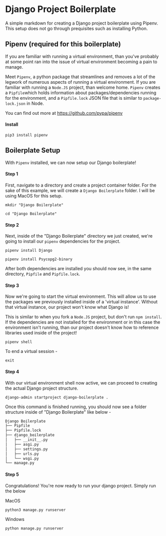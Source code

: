 
# Django Project Boilerplate

A simple markdown for creating a Django project boilerplate using Pipenv. This setup does not go through prequisites such as installing Python.

## Pipenv (required for this boilerplate)

If you are familiar with running a virtual environment, than you've probably at some point ran into the issue of virtual environment becoming a pain to manage. 

Meet ```Pipenv```, a python package that streamlines and removes a lot of the legwork of numerous aspects of running a virtual environment. If you are familiar with running a ```Node.JS``` project, than welcome home.  ```Pipenv``` creates a ```Pipfile```which holds information about packages/dependencies running for the environment, and a ```Pipfile.lock``` JSON file that is similar to ```package-lock.json``` in Node.

You can find out more at https://github.com/pypa/pipenv


#### Install

```
pip3 install pipenv
```


## Boilerplate Setup

With ```Pipenv``` installed, we can now setup our Django boilerplate!

#### Step 1
First, navigate to a directory and create a project container folder. For the sake of this example, we will create a ```Django Boilerplate``` folder. I will be using MacOS for this setup.


```
mkdir "Django Boilerplate"

cd "Django Boilerplate"
```

#### Step 2
Next, inside of the "Django Boilerplate" directory we just created, we're going to install our ```pipenv``` dependencies for the project.

```
pipenv install Django

pipenv install Psycopg2-binary
```

After both dependencies are installed you should now see, in the same directory, ```Pipfile``` and ```Pipfile.lock```.

#### Step 3

Now we're going to start the virtual environment. This will allow us to use the packages we previously installed inside of a 'virtual instance'. Without that virtual instance, our project won't know what Django is! 

This is similar to when you fork a ```Node.JS``` project, but don't run ```npm install```. If the dependencies are not installed for the environment or in this case the environment isn't running, than our project doesn't know how to reference libraries used inside of the project!

```
pipenv shell
```

To end a virtual session -
```
exit
```

#### Step 4
With our virtual environment shell now active, we can proceed to creating the actual Django project structure.

```
django-admin startproject django-boilerplate .
```

Once this command is finished running, you should now see a folder structure inside of "Django Boilerplate" like below -

```bash
Django Boilerplate
├── Pipfile
├── Pipfile.lock
├── django_boilerplate
│   ├── __init__.py
│   ├── asgi.py
│   ├── settings.py
│   ├── urls.py
│   └── wsgi.py
└── manage.py
```

#### Step 5
Congratulations! You're now ready to run your django project. Simply run the below 

MacOS
```
python3 manage.py runserver
```
Windows
```
python manage.py runserver
```




